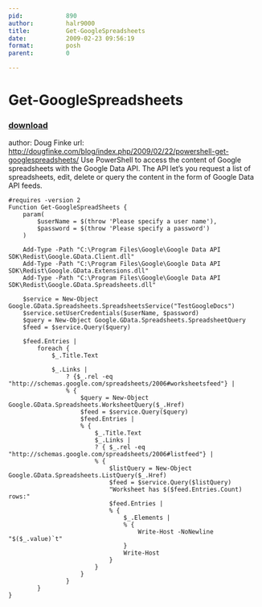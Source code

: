 ```yaml
---
pid:            890
author:         halr9000
title:          Get-GoogleSpreadsheets
date:           2009-02-23 09:56:19
format:         posh
parent:         0

---
```


# Get-GoogleSpreadsheets

### [download](Scripts\890.ps1)

author: Doug Finke
url: http://dougfinke.com/blog/index.php/2009/02/22/powershell-get-googlespreadsheets/
Use PowerShell to access the content of Google spreadsheets with the Google Data API. The API let’s you request a list of spreadsheets, edit, delete or query the content in the form of Google Data API feeds.


```posh
#requires -version 2
Function Get-GoogleSpreadSheets {
    param(
        $userName = $(throw 'Please specify a user name'),
        $password = $(throw 'Please specify a password')
    )

    Add-Type -Path "C:\Program Files\Google\Google Data API SDK\Redist\Google.GData.Client.dll"
    Add-Type -Path "C:\Program Files\Google\Google Data API SDK\Redist\Google.GData.Extensions.dll"
    Add-Type -Path "C:\Program Files\Google\Google Data API SDK\Redist\Google.GData.Spreadsheets.dll"

    $service = New-Object Google.GData.Spreadsheets.SpreadsheetsService("TestGoogleDocs")
    $service.setUserCredentials($userName, $password)
    $query = New-Object Google.GData.Spreadsheets.SpreadsheetQuery
    $feed = $service.Query($query)

    $feed.Entries |
        foreach {
            $_.Title.Text
         
            $_.Links | 
                ? {$_.rel -eq "http://schemas.google.com/spreadsheets/2006#worksheetsfeed"} |
                % {
                    $query = New-Object Google.GData.Spreadsheets.WorksheetQuery($_.Href)
                    $feed = $service.Query($query)
                    $feed.Entries |
                    % {
                        $_.Title.Text
                        $_.Links | 
                        ? { $_.rel -eq "http://schemas.google.com/spreadsheets/2006#listfeed"} |
                        % {                        
                            $listQuery = New-Object Google.GData.Spreadsheets.ListQuery($_.Href)
                            $feed = $service.Query($listQuery)
                            "Worksheet has $($feed.Entries.Count) rows:"
                            $feed.Entries |
                            % {
                                $_.Elements |
                                % {
                                    Write-Host -NoNewline "$($_.value)`t"
                                }
                                Write-Host
                            }
                        }
                    } 
                }
        }
}        


```
